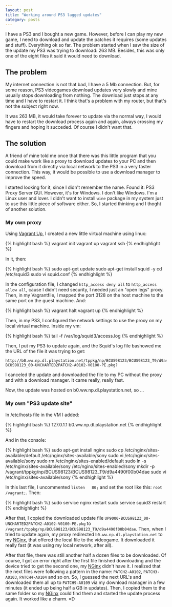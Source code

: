 ```yaml
---
layout: post
title: "Working around PS3 lagged updates"
category: posts
---
```


I have a PS3 and I bought a new game. However, before I can play my new game,
I need to download and update the patches it requires (some updates and stuff).
Everything ok so far. The problem started when I saw the size of the update my PS3
was trying to download: 263 MB. Besides, this was only one of the eight files it
said it would need to download.

## The problem

My internet connection is not that bad, I have a 5 Mb connection. But, for some
reason, PS3 videogames download updates very slowly and mine usually stops downloading
from nothing. The download just stops at any time and I have to restart it.
I think that's a problem with my router, but that's not the subject right now.

It was 263 MB, it would take forever to update via the normal way, I would have to
restart the download process again and again, always crossing my fingers and hoping
it succeded. Of course I didn't want that.

## The solution

A friend of mine told me once that there was this little program that you could
make work like a proxy to download updates to your PC and then download from
it directly via local network to the PS3 in a very faster connection. This way,
it would be possible to use a download manager to improve the speed.

I started looking for it, since I didn't remember the name. Found it: PS3 Proxy
Server GUI. However, it's for Windows. I don't like Windows. I'm a Linux user and
lover. I didn't want to install `wine` package in my system just to use this little piece
of software either. So, I started thinking and I thoght of another solution.

### My own proxy

Using [Vagrant Up][1], I created a new little virtual machine using linux:

{% highlight bash %}
vagrant init
vagrant up
vagrant ssh
{% endhighlight %}

In it, then:

{% highlight bash %}
sudo apt-get update
sudo apt-get install squid -y
cd /etc/squid3
sudo vi squid.conf
{% endhighlight %}

In the configuration file, I changed `http_access deny all` to `http_access allow all`,
cause I didn't need security, I needed just an "open legs" proxy. Then, in my
Vagrantfile, I mapped the port 3128 on the host machine to the same port on the
guest machine. And:

{% highlight bash %}
vagrant halt
vagrant up
{% endhighlight %}

Then, in my PS3, I configured the network settings to use the proxy on my local
virtual machine. Inside my vm:

{% highlight bash %}
tail -f /var/log/squid3/access.log
{% endhighlight %}

Then, I put my PS3 to update again, and the Squid's log file bashowed me the URL
of the file it was trying to get:

```
http://b0.ww.np.dl.playstation.net/tppkg/np/BCUS98123/BCUS98123_T9/d9a4490f00b04dae/UP9000-BCUS98123_00-UNCHARTED2PATCH2-A0102-V0100-PE.pkg?
```

I canceled the update and downloaded the file to my PC without the proxy and with a download
manager. It came really, really fast.

Now, the update was hosted on b0.ww.np.dl.playstation.net, so ...

### My own "PS3 update site"

In /etc/hosts file in the VM I added:

{% highlight bash %}
127.0.1.1       b0.ww.np.dl.playstation.net
{% endhighlight %}

And in the console:

{% highlight bash %}
sudo apt-get install nginx
sudo cp /etc/nginx/sites-available/default /etc/nginx/sites-available/sony
sudo vi /etc/nginx/sites-available/sony
sudo rm /etc/nginx/sites-enabled/default
sudo ln -s /etc/nginx/sites-available/sony /etc/nginx/sites-enabled/sony
mkdir -p /vagrant/tppkg/np/BCUS98123/BCUS98123_T9/d9a4490f00b04dae
sudo vi /etc/nginx/sites-available/sony
{% endhighlight %}

In this last file, I uncommented `listen   80;` and set the root like this:
`root /vagrant;`. Then:

{% highlight bash %}
sudo service nginx restart
sudo service squid3 restart
{% endhighlight %}

After that, I copied the downloaded update file `UP9000-BCUS98123_00-UNCHARTED2PATCH2-A0102-V0100-PE.pkg`
to `/vagrant/tppkg/np/BCUS98123/BCUS98123_T9/d9a4490f00b04dae`. Then, when I tried
to update again, my proxy redirected `b0.ww.np.dl.playstation.net` to my [NGinx][2],
that offered the local file to the videogame. It downloaded it really fast (it
was using my local network, after all).

After that file, there was still another half a dozen files to be downloaded. Of course,
I got an error right after the first file finished downloading and the device
tried to get the second one, my [NGinx][2] didn't have it. I realized
that the next files were following a pattern in the name: `PATCH2-A0102`, `PATCH3-A0103`,
`PATCH4-A0104` and so on. So, I guessed the next URL's and downloaded them all
up to `PATCH9-A0109` via my download manager in a few minutes (it ended up being
half a GB in updates). Then, I copied them to the same folder so my [NGinx][2]
could find them and started the update process again. It worked like a charm. =D

[1]: http://www.vagrantup.com/
[2]: http://nginx.com/
